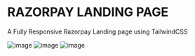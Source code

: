 # RAZORPAY LANDING PAGE 
A Fully Responsive Razorpay Landing page using TailwindCSS 

![image](https://user-images.githubusercontent.com/73595460/230077114-cfb39804-6771-464c-be55-19f8f4400bdf.png)
![image](https://user-images.githubusercontent.com/73595460/230077389-f60bdf17-7235-44da-916c-291352c461b6.png)
![image](https://user-images.githubusercontent.com/73595460/230077315-06b855f7-661f-4525-aad9-89b093275a83.png)
